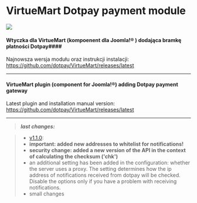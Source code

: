 VirtueMart Dotpay payment module
==================================

[![](https://img.shields.io/github/release/dotpay/VirtueMart.svg?style=for-the-badge)](https://github.com/dotpay/VirtueMart/releases/latest "Download")


#### Wtyczka dla VirtueMart (kompoenent dla Joomla!® ) dodająca bramkę płatności Dotpay####

Najnowsza wersja modułu oraz instrukcji instalacji:
https://github.com/dotpay/VirtueMart/releases/latest

---------------------------------------

#### VirtueMart plugin (component for Joomla!®) adding Dotpay payment gateway ####

Latest plugin and installation manual version:
https://github.com/dotpay/VirtueMart/releases/latest


---------------------------------------
>***last changes:***

>- [v1.1.0](https://github.com/dotpay/VirtueMart/releases/tag/v1.1.0):
> - **important: added new addresses to whitelist for notifications!**
> - **security change: added a new version of the API in the context of calculating the checksum ('chk')**
> - an additional setting has been added in the configuration: whether the server uses a proxy. The setting determines how the ip address of notifications received from dotpay will be checked. Disable the options only if you have a problem with receiving notifications.
> - small changes
